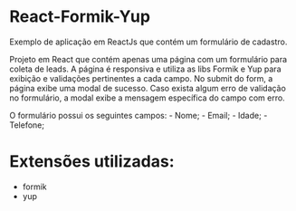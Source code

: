 # React-Formik-Yup
Exemplo de aplicação em ReactJs que contém um formulário de cadastro.

Projeto em React que contém apenas uma página com um formulário para coleta de leads. 
A página é responsiva e utiliza as libs Formik e Yup para exibição e validações pertinentes a cada campo. 
No submit do form, a página exibe uma modal de sucesso. 
Caso exista algum erro de validação no formulário, a modal exibe a mensagem específica do campo com erro. 

O formulário possui os seguintes campos:
    - Nome;
    - Email;
    - Idade;
    - Telefone;
   
# Extensões utilizadas:
- formik
- yup
